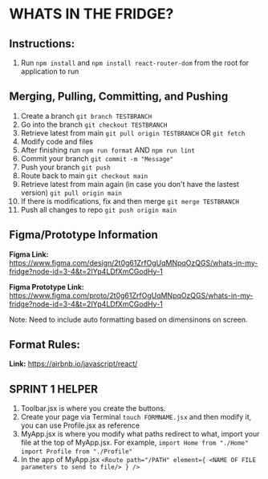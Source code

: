 # WHATS IN THE FRIDGE?

## Instructions:

1. Run `npm install` and `npm install react-router-dom` from the root for application to run

## Merging, Pulling, Committing, and Pushing

1. Create a branch `git branch TESTBRANCH`
2. Go into the branch `git checkout TESTBRANCH`
3. Retrieve latest from main `git pull origin TESTBRANCH` OR `git fetch`
4. Modify code and files
5. After finishing run `npm run format` AND `npm run lint`
6. Commit your branch `git commit -m "Message"`
7. Push your branch `git push`
8. Route back to main `git checkout main`
9. Retrieve latest from main again (in case you don't have the lastest version) `git pull origin main` 
10. If there is modifications, fix and then merge `git merge TESTBRANCH`
11. Push all changes to repo `git push origin main`

## Figma/Prototype Information

**Figma Link:** https://www.figma.com/design/2t0g61ZrfOgUqMNpqOzQGS/whats-in-my-fridge?node-id=3-4&t=2IYp4LDfXmCGodHy-1

**Figma Prototype Link:** https://www.figma.com/proto/2t0g61ZrfOgUqMNpqOzQGS/whats-in-my-fridge?node-id=3-4&t=2IYp4LDfXmCGodHy-1

Note: Need to include auto formatting based on dimensinons on screen.

## Format Rules:

**Link:** https://airbnb.io/javascript/react/


## SPRINT 1 HELPER

1. Toolbar.jsx is where you create the buttons.
2. Create your page via Terminal `touch FORMNAME.jsx` and then modify it, you can use Profile.jsx as reference
3. MyApp.jsx is where you modify what paths redirect to what, import your file at the top of MyApp.jsx. For example, `import Home from "./Home"` `import Profile from "./Profile"`
4. In the app of MyApp.jsx
`<Route path="/PATH" element={ <NAME OF FILE parameters to send to file/> } />`

